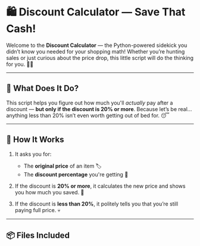 # 🛍️ Discount Calculator — Save That Cash!

Welcome to the **Discount Calculator** — the Python-powered sidekick you didn’t know you needed for your shopping math! Whether you’re hunting sales or just curious about the price drop, this little script will do the thinking for you. 💸🧠

---

## 🎯 What Does It Do?

This script helps you figure out how much you'll *actually* pay after a discount — **but only if the discount is 20% or more**. Because let’s be real... anything less than 20% isn’t even worth getting out of bed for. 😴

---

## 🧠 How It Works

1. It asks you for:
   - The **original price** of an item 🏷️
   - The **discount percentage** you're getting 💯

2. If the discount is **20% or more**, it calculates the new price and shows you how much you saved. 🤑

3. If the discount is **less than 20%**, it politely tells you that you’re still paying full price. 💀

---

## 📦 Files Included

